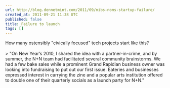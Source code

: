 ```yaml
---
url: http://blog.dennetmint.com/2011/09/nibs-noms-startup-failure/
created_at: 2011-09-21 11:38 UTC
published: false
title: Failure to launch
tags: []
---
```


How many ostensibly "civically focused" tech projects start like this? <br><br>> "On New Year’s 2010, I shared the idea with a partner-in-crime, and by summer, the N+N team had facilitated several community brainstorms. We had a few bake sales while a prominent Grand Rapidian business owner was looking into fundraising to put out our first issue. Eateries and businesses expressed interest in carrying the zine and a popular arts institution offered to double one of their quarterly socials as a launch party for N+N."
